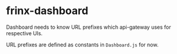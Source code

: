 # frinx-dashboard

Dashboard needs to know URL prefixes which api-gateway uses for respective UIs. 

URL prefixes are defined as constants in `Dashboard.js` for now.

